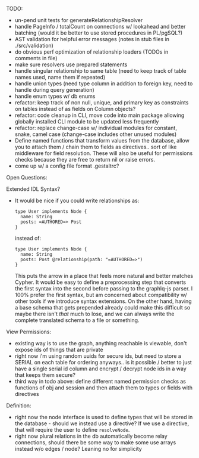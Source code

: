 TODO:
  - un-pend unit tests for generateRelationshipResolver
  - handle PageInfo / totalCount on connections w/ lookahead and better
    batching (would it be better to use stored procedures in PL/pgSQL?)
  - AST validation for helpful error messages (notes in stub files in
    ./src/validation)
  - do obvious perf optimization of relationship loaders (TODOs in comments in
    file)
  - make sure resolvers use prepared statements
  - handle singular relationship to same table (need to keep track of table
    names used, name them if repeated)
  - handle union types (need type column in addition to foreign key, need to
    handle during query generation)
  - handle enum types w/ db enums
  - refactor: keep track of non null, unique, and primary key as constraints on
    tables instead of as fields on Column objects?
  - refactor: code cleanup in CLI, move code into main package allowing globally
    installed CLI module to be updated less frequently
  - refactor: replace change-case w/ individual modules for constant, snake,
    camel case (change-case includes other unused modules)
  - Define named functions that transform values from the database, allow you to
    attach them / chain them to fields as directives.. sort of like middleware
    for field resolution.  These will also be useful for permissions checks
    because they are free to return nil or raise errors.
  - come up w/ a config file format .gestaltrc?

Open Questions:

Extended IDL Syntax?
  - It would be nice if you could write relationships as:
    ```
    type User implements Node {
      name: String
      posts: =AUTHORED=> Post
    }
    ```
    instead of:
    ```
    type User implements Node {
      name: String
      posts: Post @relationship(path: "=AUTHORED=>")
    }
    ```
    This puts the arrow in a place that feels more natural and better matches
    Cypher.  It would be easy to define a preprocessing step that converts the
    first syntax into the second before passing to the graphlq-js parser.  I
    100% prefer the first syntax, but am concerned about compatibility w/ other
    tools if we introduce syntax extensions.  On the other hand, having a base
    schema that gets prepended already could make this difficult so maybe there
    isn't *that* much to lose, and we can always write the complete translated
    schema to a file or something.

View Permissions:
  - existing way is to use the graph, anything reachable is viewable,
    don't expose ids of things that are private
  - right now i'm using random uuids for secure ids, but need to store a SERIAL
    on each table for ordering anyways.. is it possible / better to just have a
    single serial id column and encrypt / decrypt node ids in a way that keeps
    them secure?
  - third way in todo above: define different named permission checks as
    functions of obj and session and then attach them to types or fields with
    directives

Definition:
  - right now the node interface is used to define types that will be stored in
    the database - should we instead use a directive?  If we use a directive,
    that will require the user to define `resolveNode`.
  - right now plural relations in the db automatically become relay connections,
    should there be some way to make some use arrays instead w/o edges / node?
    Leaning no for simplicity

